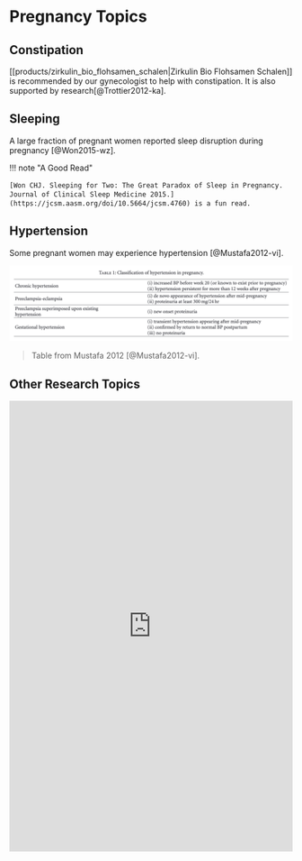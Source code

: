 # Pregnancy Topics



## Constipation

[[products/zirkulin_bio_flohsamen_schalen|Zirkulin Bio Flohsamen Schalen]] is recommended by our gynecologist to help with constipation. It is also supported by research[@Trottier2012-ka].

## Sleeping

A large fraction of pregnant women reported sleep disruption during pregnancy [@Won2015-wz].

!!! note "A Good Read"

    [Won CHJ. Sleeping for Two: The Great Paradox of Sleep in Pregnancy. Journal of Clinical Sleep Medicine 2015.](https://jcsm.aasm.org/doi/10.5664/jcsm.4760) is a fun read.

## Hypertension

Some pregnant women may experience hypertension [@Mustafa2012-vi].

![Hypertension](assets/hypertension_during_pregnancy.png)
> Table from Mustafa 2012 [@Mustafa2012-vi].

## Other Research Topics


<iframe src="https://app.litmaps.com/shared/86bcd3b8-7367-4935-8473-64593f3f859a"  frameborder="0" style="overflow:hidden;height:800px;width:100%" height="800px" width="100%" title="Research Papers about Pregnancy"></iframe>

